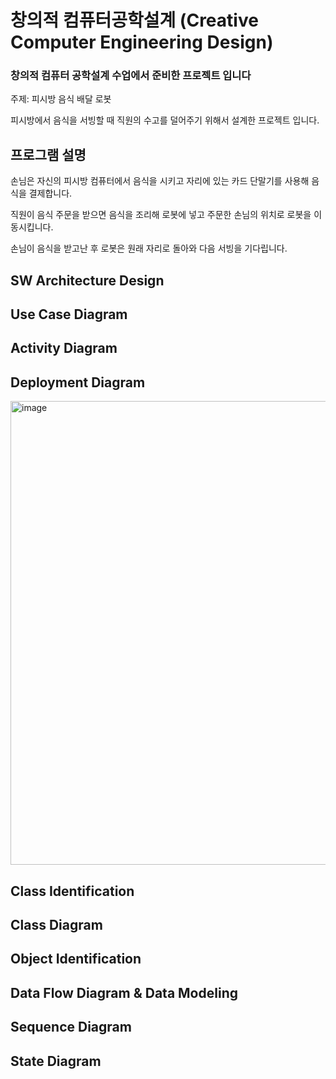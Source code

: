 # 창의적 컴퓨터공학설계 (Creative Computer Engineering Design)

### 창의적 컴퓨터 공학설계 수업에서 준비한 프로젝트 입니다

주제: 피시방 음식 배달 로봇

피시방에서 음식을 서빙할 때 직원의 수고를 덜어주기 위해서 설계한 프로젝트 입니다.

## 프로그램 설명

손님은 자신의 피시방 컴퓨터에서 음식을 시키고 자리에 있는 카드 단말기를 사용해 음식을 결제합니다.

직원이 음식 주문을 받으면 음식을 조리해 로봇에 넣고 주문한 손님의 위치로 로봇을 이동시킵니다.

손님이 음식을 받고난 후 로봇은 원래 자리로 돌아와 다음 서빙을 기다립니다.



## SW Architecture Design

## Use Case Diagram

## Activity Diagram

## Deployment Diagram

<img width="742" alt="image" src="https://user-images.githubusercontent.com/73932179/207934830-4473b29e-5b19-46c2-80b2-85a18dd281e8.png">

## Class Identification

## Class Diagram

## Object Identification

## Data Flow Diagram & Data Modeling

## Sequence Diagram

## State Diagram

